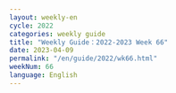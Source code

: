 ```yaml
---
layout: weekly-en
cycle: 2022
categories: weekly guide
title: "Weekly Guide：2022-2023 Week 66"
date: 2023-04-09
permalink: "/en/guide/2022/wk66.html"
weekNum: 66
language: English
---
```


